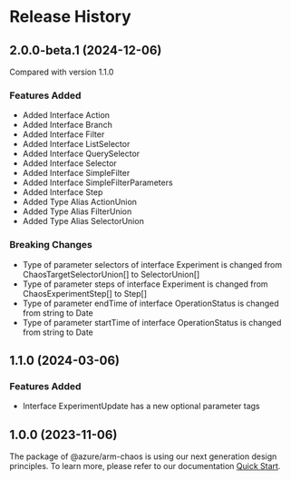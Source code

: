 # Release History
    
## 2.0.0-beta.1 (2024-12-06)
Compared with version 1.1.0
    
### Features Added

  - Added Interface Action
  - Added Interface Branch
  - Added Interface Filter
  - Added Interface ListSelector
  - Added Interface QuerySelector
  - Added Interface Selector
  - Added Interface SimpleFilter
  - Added Interface SimpleFilterParameters
  - Added Interface Step
  - Added Type Alias ActionUnion
  - Added Type Alias FilterUnion
  - Added Type Alias SelectorUnion

### Breaking Changes

  - Type of parameter selectors of interface Experiment is changed from ChaosTargetSelectorUnion[] to SelectorUnion[]
  - Type of parameter steps of interface Experiment is changed from ChaosExperimentStep[] to Step[]
  - Type of parameter endTime of interface OperationStatus is changed from string to Date
  - Type of parameter startTime of interface OperationStatus is changed from string to Date
    
    
## 1.1.0 (2024-03-06)
    
### Features Added

  - Interface ExperimentUpdate has a new optional parameter tags
    
    
## 1.0.0 (2023-11-06)

The package of @azure/arm-chaos is using our next generation design principles. To learn more, please refer to our documentation [Quick Start](https://aka.ms/azsdk/js/mgmt/quickstart).
